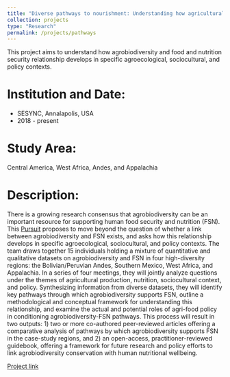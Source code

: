 ```yaml
---
title: "Diverse pathways to nourishment: Understanding how agricultural biodiversity enhances food security and nutrition"
collection: projects
type: "Research"
permalink: /projects/pathways
---
```


This project aims to understand how agrobiodiversity and food and nutrition security relationship develops in specific agroecological, sociocultural, and policy contexts. 

Institution and Date:
===============
* SESYNC, Annalapolis, USA
* 2018 - present

Study Area:
====================
Central America, West Africa, Andes, and Appalachia

Description:
=======================
There is a growing research consensus that agrobiodiversity can be an important resource for supporting human food security and nutrition (FSN). This [Pursuit](https://www.sesync.org/project/propose-a-pursuit/diverse-pathways-to-nourishment-understanding-how-agricultural) proposes to move beyond the question of whether a link between agrobiodiversity and FSN exists, and asks how this relationship develops in specific agroecological, sociocultural, and policy contexts. The team draws together 15 individuals holding a mixture of quantitative and qualitative datasets on agrobiodiversity and FSN in four high-diversity regions: the Bolivian/Peruvian Andes, Southern Mexico, West Africa, and Appalachia. In a series of four meetings, they will jointly analyze questions under the themes of agricultural production, nutrition, sociocultural context, and policy. Synthesizing information from diverse datasets, they will identify key pathways through which agrobiodiversity supports FSN, outline a methodological and conceptual framework for understanding this relationship, and examine the actual and potential roles of agri-food policy in conditioning agrobiodiversity-FSN pathways. This process will result in two outputs: 1) two or more co-authored peer-reviewed articles offering a comparative analysis of pathways by which agrobiodiversity supports FSN in the case-study regions, and 2) an open-access, practitioner-reviewed guidebook, offering a framework for future research and policy efforts to link agrobiodiversity conservation with human nutritional wellbeing.

[Project link](https://www.sesync.org/project/propose-a-pursuit/diverse-pathways-to-nourishment-understanding-how-agricultural)




